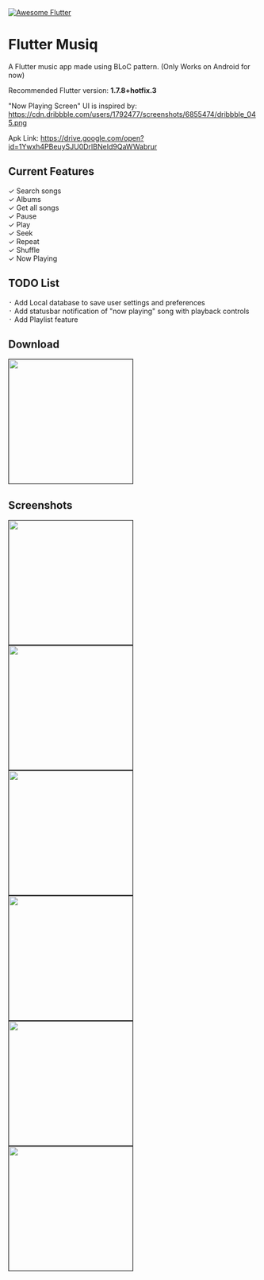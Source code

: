 <a href="https://github.com/Solido/awesome-flutter">
   <img alt="Awesome Flutter" src="https://img.shields.io/badge/Awesome-Flutter-blue.svg?longCache=true&style=flat-square" />
</a>

# Flutter Musiq

A Flutter music app made using BLoC pattern. (Only Works on Android for now)

Recommended Flutter version: <b>1.7.8+hotfix.3</b>

"Now Playing Screen" UI is inspired by: https://cdn.dribbble.com/users/1792477/screenshots/6855474/dribbble_045.png 

Apk Link: https://drive.google.com/open?id=1Ywxh4PBeuySJU0DrIBNeId9QaWWabrur

## Current Features

✓ Search songs    <br/>
✓ Albums          <br/>
✓ Get all songs   <br/>
✓ Pause           <br/>
✓ Play            <br/>
✓ Seek            <br/>
✓ Repeat          <br/>
✓ Shuffle         <br/>
✓ Now Playing     <br/>

## TODO List

᛫ Add Local database to save user settings and preferences                  <br/>
᛫ Add statusbar notification of "now playing" song with playback controls   <br/>
᛫ Add Playlist feature                                                      <br/>

## Download

<kbd> <img src="./play-logo.png" width="250" border="1" /></kbd> <br/>

## Screenshots

<kbd> <img src="/pic-1.png" width="250" border="1" /></kbd> <kbd><img src="/pic-2.png" width="250" border="1" /></kbd> <kbd><img src="/pic-3.png" width="250" border="1" /></kbd><br/>
<kbd><img src="/pic-4.png" width="250" border="1" /></kbd> <kbd><img src="/pic-5.png" width="250" border="1" /></kbd> <kbd><img src="/pic-6.png" width="250" border="1" /></kbd>

